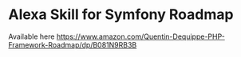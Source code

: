 Alexa Skill for Symfony Roadmap
===============================

Available here https://www.amazon.com/Quentin-Dequippe-PHP-Framework-Roadmap/dp/B081N9RB3B
